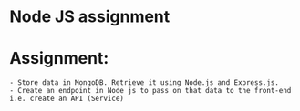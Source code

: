 # Node JS assignment

# Assignment:
    - Store data in MongoDB. Retrieve it using Node.js and Express.js.
    - Create an endpoint in Node js to pass on that data to the front-end i.e. create an API (Service)

